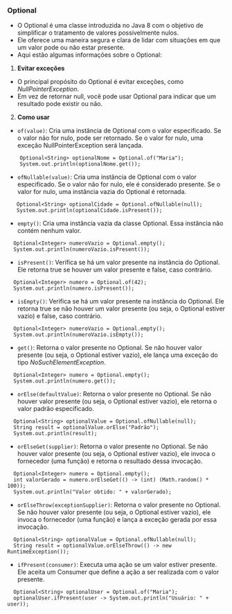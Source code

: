 ### Optional

- O Optional é uma classe introduzida no Java 8 com o objetivo de simplificar o tratamento de valores possivelmente
  nulos.
- Ele oferece uma maneira segura e clara de lidar com situações em que um valor pode ou não estar presente.
- Aqui estão algumas informações sobre o Optional:

1. **Evitar exceções**

- O principal propósito do Optional é evitar exceções, como *NullPointerException*.
- Em vez de retornar null, você pode usar Optional para indicar que um resultado pode existir ou não.

2. **Como usar**

- ``of(value)``: Cria uma instância de Optional com o valor especificado. Se o valor não for nulo, pode ser retornado.
  Se o valor for nulo, uma exceção NullPointerException será lançada.

```
    Optional<String> optionalNome = Optional.of("Maria");
    System.out.println(optionalNome.get());
```

- ``ofNullable(value)``: Cria uma instância de Optional com o valor especificado. Se o valor não for nulo, ele é
  considerado presente. Se o valor for nulo, uma instância vazia do Optional é retornada.

```
   Optional<String> optionalCidade = Optional.ofNullable(null);
   System.out.println(optionalCidade.isPresent()); 
```

- ``empty()``: Cria uma instância vazia da classe Optional. Essa instância não contém nenhum valor.

```
  Optional<Integer> numeroVazio = Optional.empty();
  System.out.println(numeroVazio.isPresent());
```

- ``isPresent()``: Verifica se há um valor presente na instância do Optional. Ele retorna true se houver um valor
  presente e false, caso contrário.

````
  Optional<Integer> numero = Optional.of(42); 
  System.out.println(numero.isPresent());
````

- ``isEmpty()``: Verifica se há um valor presente na instância do Optional. Ele retorna true se não houver um valor
  presente (ou seja, o Optional estiver vazio) e false, caso contrário.

````
  Optional<Integer> numeroVazio = Optional.empty(); 
  System.out.println(numeroVazio.isEmpty());
````

- ``get()``: Retorna o valor presente no Optional. Se não houver valor presente (ou seja, o Optional estiver vazio), ele
  lança uma exceção do tipo *NoSuchElementException*.

```
  Optional<Integer> numero = Optional.empty();
  System.out.println(numero.get());
```

- ``orElse(defaultValue)``:  Retorna o valor presente no Optional. Se não houver valor presente (ou seja, o Optional
  estiver vazio), ele retorna o valor padrão especificado.

```
  Optional<String> optionalValue = Optional.ofNullable(null);
  String result = optionalValue.orElse("Padrão");
  System.out.println(result);
```

- ``orElseGet(supplier)``: Retorna o valor presente no Optional. Se não houver valor presente (ou seja, o Optional
  estiver vazio), ele invoca o fornecedor (uma função) e retorna o resultado dessa invocação.

```
  Optional<Integer> numero = Optional.empty(); 
  int valorGerado = numero.orElseGet(() -> (int) (Math.random() * 100));
  System.out.println("Valor obtido: " + valorGerado);
```

- ``orElseThrow(exceptionSupplier)``: Retorna o valor presente no Optional. Se não houver valor presente (ou seja, o Optional estiver vazio), ele invoca o fornecedor (uma função) e lança a exceção gerada por essa invocação.

```
  Optional<String> optionalValue = Optional.ofNullable(null);
  String result = optionalValue.orElseThrow(() -> new RuntimeException());
```

- ``ifPresent(consumer)``: Executa uma ação se um valor estiver presente. Ele aceita um Consumer que define a ação a ser realizada com o valor presente.
```
  Optional<String> optionalUser = Optional.of("Maria");
  optionalUser.ifPresent(user -> System.out.println("Usuário: " + user));
```
